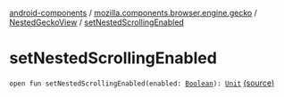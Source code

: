 [android-components](../../index.md) / [mozilla.components.browser.engine.gecko](../index.md) / [NestedGeckoView](index.md) / [setNestedScrollingEnabled](./set-nested-scrolling-enabled.md)

# setNestedScrollingEnabled

`open fun setNestedScrollingEnabled(enabled: `[`Boolean`](https://kotlinlang.org/api/latest/jvm/stdlib/kotlin/-boolean/index.html)`): `[`Unit`](https://kotlinlang.org/api/latest/jvm/stdlib/kotlin/-unit/index.html) [(source)](https://github.com/mozilla-mobile/android-components/blob/master/components/browser/engine-gecko-beta/src/main/java/mozilla/components/browser/engine/gecko/NestedGeckoView.kt#L109)